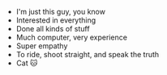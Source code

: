 * I'm just this guy, you know
* Interested in everything
* Done all kinds of stuff
* Much computer, very experience
* Super empathy
* To ride, shoot straight, and speak the truth
* Cat :cat:
